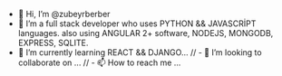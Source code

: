 - 👋 Hi, I’m @zubeyrberber
- 👀 I’m a full stack developer who uses PYTHON && JAVASCRİPT languages.
  also using ANGULAR 2+ software, NODEJS, MONGODB, EXPRESS, SQLITE.
- 🌱 I’m currently learning REACT && DJANGO...
// - 💞️ I’m looking to collaborate on ...
// - 📫 How to reach me ...

<!---
Zuby128/Zuby128 is a ✨ special ✨ repository because its `README.md` (this file) appears on your GitHub profile.
You can click the Preview link to take a look at your changes.
--->

